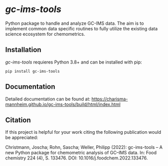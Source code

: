 # *gc-ims-tools*

Python package to handle and analyze GC-IMS data.
The aim is to implement common data specific routines to fully utilize the existing data science ecosystem for chemometrics.

## Installation

*gc-ims-tools* requieres Python 3.8+ and can be installed with pip:

`pip install gc-ims-tools`

## Documentation

Detailed documentation can be found at: https://charisma-mannheim.github.io/gc-ims-tools/build/html/index.html


## Citation

If this project is helpful for your work citing the following publication would be appreciated:

Christmann, Joscha; Rohn, Sascha; Weller, Philipp (2022): gc-ims-tools – A new Python package for chemometric analysis of GC–IMS data. In: Food chemistry 224 (4), S. 133476. DOI: 10.1016/j.foodchem.2022.133476.

